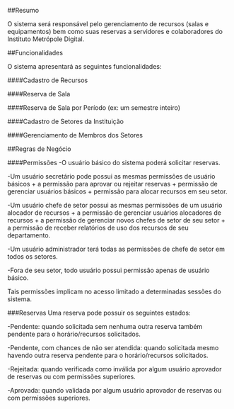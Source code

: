 ##Resumo

O sistema será responsável pelo gerenciamento de recursos (salas e equipamentos) bem como suas reservas a servidores e colaboradores do Instituto Metrópole Digital.

##Funcionalidades

O sistema apresentará as seguintes funcionalidades:

####Cadastro de Recursos

####Reserva de Sala

####Reserva de Sala por Período (ex: um semestre inteiro)

####Cadastro de Setores da Instituição

####Gerenciamento de Membros dos Setores

##Regras de Negócio

####Permissões
-O usuário básico do sistema poderá solicitar reservas.

-Um usuário secretário pode possui as mesmas permissões de usuário básicos + a permissão para aprovar ou rejeitar reservas + permissão de gerenciar usuários básicos + permissão para alocar recursos em seu setor.

-Um usuário chefe de setor possui as mesmas permissões de um usuário alocador de recursos + a permissão de gerenciar usuários alocadores de recursos + a permissão de gerenciar novos chefes de setor de seu setor + a permissão de receber relatórios de uso dos recursos de seu departamento.

-Um usuário administrador terá todas as permissões de chefe de setor em todos os setores.

-Fora de seu setor, todo usuário possui permissão apenas de usuário básico.

Tais permissões implicam no acesso limitado a determinadas sessões do sistema. 

###Reservas
Uma reserva pode possuir os seguintes estados:

-Pendente: quando solicitada sem nenhuma outra reserva também pendente para o horário/recursos solicitados.

-Pendente, com chances de não ser atendida: quando solicitada mesmo havendo outra reserva pendente para o horário/recursos solicitados.

-Rejeitada: quando verificada como inválida por algum usuário aprovador de reservas ou com permissões superiores.

-Aprovada: quando validada por algum usuário aprovador de reservas ou com permissões superiores.

